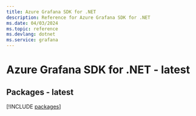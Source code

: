 ```yaml
---
title: Azure Grafana SDK for .NET
description: Reference for Azure Grafana SDK for .NET
ms.date: 04/03/2024
ms.topic: reference
ms.devlang: dotnet
ms.service: grafana
---
```

# Azure Grafana SDK for .NET - latest
## Packages - latest
[!INCLUDE [packages](grafana-index.md)]